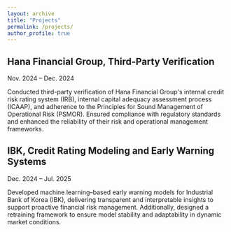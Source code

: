 ```yaml
---
layout: archive
title: "Projects"
permalink: /projects/
author_profile: true
---
```


## Hana Financial Group, Third-Party Verification  

Nov. 2024 – Dec. 2024  

Conducted third-party verification of Hana Financial Group's internal credit risk rating system (IRB), internal capital adequacy assessment process (ICAAP), and adherence to the Principles for Sound Management of Operational Risk (PSMOR). Ensured compliance with regulatory standards and enhanced the reliability of their risk and operational management frameworks.

## IBK, Credit Rating Modeling and Early Warning Systems  

Dec. 2024 – Jul. 2025

Developed machine learning–based early warning models for Industrial Bank of Korea (IBK), delivering transparent and interpretable insights to support proactive financial risk management. Additionally, designed a retraining framework to ensure model stability and adaptability in dynamic market conditions.